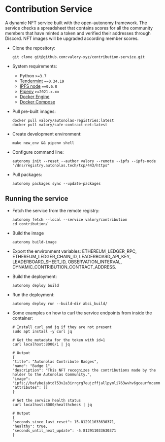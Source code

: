 # Contribution Service
A dynamic NFT service built with the open-autonomy framework. The service checks a spreadsheet that contains scores for all the community members that
have minted a token and verified their addresses through Discord. NFT images will be upgraded according member scores.

- Clone the repository:

      git clone git@github.com:valory-xyz/contribution-service.git

- System requirements:

    - Python `>=3.7`
    - [Tendermint](https://docs.tendermint.com/master/introduction/install.html) `==0.34.19`
    - [IPFS node](https://docs.ipfs.io/install/command-line/#official-distributions) `==0.6.0`
    - [Pipenv](https://pipenv.pypa.io/en/latest/install/) `>=2021.x.xx`
    - [Docker Engine](https://docs.docker.com/engine/install/)
    - [Docker Compose](https://docs.docker.com/compose/install/)

- Pull pre-built images:

      docker pull valory/autonolas-registries:latest
      docker pull valory/safe-contract-net:latest

- Create development environment:

      make new_env && pipenv shell

- Configure command line:

      autonomy init --reset --author valory --remote --ipfs --ipfs-node "/dns/registry.autonolas.tech/tcp/443/https"

- Pull packages:

      autonomy packages sync --update-packages

## Running the service

- Fetch the service from the remote registry:

      autonomy fetch --local --service valory/contribution
      cd contribution/

- Build the image

      autonomy build-image

- Export the environment variables: ETHEREUM_LEDGER_RPC, ETHEREUM_LEDGER_CHAIN_ID, LEADERBOARD_API_KEY, LEADERBOARD_SHEET_ID, OBSERVATION_INTERVAL, DYNAMIC_CONTRIBUTION_CONTRACT_ADDRESS.

- Build the deployment:

      autonomy deploy build

- Run the deployment:

      autonomy deploy run --build-dir abci_build/

- Some examples on how to curl the service endpoints from inside the container:

      # Install curl and jq if they are not present
      sudo apt install -y curl jq

      # Get the metadata for the token with id=1
      curl localhost:8000/1 | jq

      # Output
      {
      "title": "Autonolas Contribute Badges",
      "name": "Badge 1",
      "description": "This NFT recognizes the contributions made by the holder to the Autonolas Community.",
      "image": "ipfs://bafybeiabtdl53v2a3irrgrg7eujzffjallpymli763wvhv6gceurfmcemm",
      "attributes": []
      }

      # Get the service health status
      curl localhost:8000/healthcheck | jq

      # Output
      {
      "seconds_since_last_reset": 15.812911033630371,
      "healthy": true,
      "seconds_until_next_update": -5.812911033630371
      }

